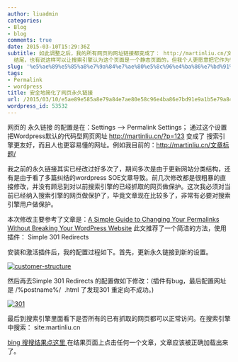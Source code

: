 ```yaml
---
author: liuadmin
categories:
- Blog
- blog
comments: true
date: 2015-03-10T15:29:36Z
subtitle: 如此调整之后，我的所有网页的网址链接都变成了： http://martinliu.cn/文章标题.html .html 其实可以去掉，换成一个/
  结尾，也有说这样可以让搜索引擎认为这个页面是一个静态页面的，但我个人更愿意把它作为很久很久以前我用notepad 编写html代码的回忆。(插件有问题，最后还是/结尾)
slug: '%e5%ae%89%e5%85%a8%e7%9a%84%e7%ae%80%e5%8c%96%e4%ba%86%e7%bd%91%e9%a1%b5%e7%9a%84%e6%b0%b8%e4%b9%85%e9%93%be%e6%8e%a5'
tags:
- Permalink
- wordpress
title: 安全地简化了网页永久链接
url: /2015/03/10/e5ae89e585a8e79a84e7ae80e58c96e4ba86e7bd91e9a1b5e79a84e6b0b8e4b985e993bee68ea5/
wordpress_id: 53532
---
```


网页的 永久链接 的配置是在：Settings --> Permalink Settings； 通过这个设置把Wordpress默认的代码型网页网址 http://martinliu.cn/?p=123 变成了 搜索引擎更友好，而且人也更容易懂的网址。例如我目前的：http://martinliu.cn/文章标题/

我之前的永久链接其实已经改过好多次了，期间多次是由于更新网站分类结构，还有是由于看了多篇纠结的wordpress SOE文章导致。前几次修改都是很粗暴的直接修改，并没有顾忌到对以前搜索引擎的已经抓取的网页做保护。这次我必须对当前已经纳入搜索引擎的网页做保护了，毕竟文章现在比较多了，非常有必要对搜索引擎用户做保护。

本次修改主要参考了文章是：[A Simple Guide to Changing Your Permalinks Without Breaking Your WordPress Website](http://www.wpexplorer.com/change-permalinks-wordpress/) 此文推荐了一个简洁的方法，使用插件： Simple 301 Redirects

安装和激活插件后，我的配置过程如下。首先，更新永久链接到新的设置。

[![customer-structure](http://7bv9gn.com1.z0.glb.clouddn.com/wp-content/uploads/2015/03/customer-structure-520x286.jpg)](http://7bv9gn.com1.z0.glb.clouddn.com/wp-content/uploads/2015/03/customer-structure.jpg)

然后再去Simple 301 Redirects 的配置做如下修改：(插件有bug，最后配置网址是 /%postname%/  .html 了发现301 重定向不成功。)

[![301](http://7bv9gn.com1.z0.glb.clouddn.com/wp-content/uploads/2015/03/301.jpg)](http://7bv9gn.com1.z0.glb.clouddn.com/wp-content/uploads/2015/03/301.jpg)

最后到搜索引擎里面看下是否所有的已有抓取的网页都可以正常访问。在搜索引擎中搜索： site:martinliu.cn

[bing 搜搜结果点这里 ](http://cn.bing.com/search?q=site%3Amartinliu.cn)在结果页面上点击任何一个文章，文章应该被正确加载出来了。




